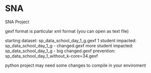 # SNA
SNA Project

gexf format is particular xml format (you can open as text file)

starting dataset: sp_data_school_day_1_g.gexf
1 student impacted: sp_data_school_day_1_g - changed.gexf
more student impacted: sp_data_school_day_1_g - big changed.gexf
prevention: sp_data_school_day_1_without_k-core=34.gexf

python project may need some changes to compile in your enviroment
